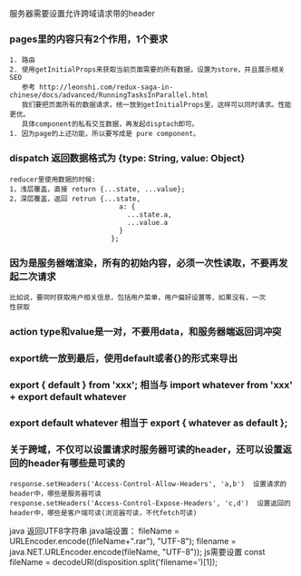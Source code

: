 服务器需要设置允许跨域请求带的header

### pages里的内容只有2个作用，1个要求
    1. 路由
    2. 使用getInitialProps来获取当前页面需要的所有数据，设置为store，并且展示相关SEO
       参考 http://leonshi.com/redux-saga-in-chinese/docs/advanced/RunningTasksInParallel.html
       我们要把页面所有的数据请求，统一放到getInitialProps里，这样可以同时请求。性能更优。
       具体component的私有交互数据，再发起disptach即可。
    1. 因为page的上述功能，所以要写成是 pure component。

### dispatch 返回数据格式为 {type: String, value: Object}
    reducer里使用数据的时候:
    1，浅层覆盖，直接 return {...state, ...value};
    2，深层覆盖，返回 retrun {...state,
                               a: {
                                 ...state.a,
                                 ...value.a
                               }
                             };
###
### 因为是服务器端渲染，所有的初始内容，必须一次性读取，不要再发起二次请求
    比如说，要同时获取用户相关信息，包括用户菜单，用户偏好设置等，如果没有，一次
    性获取
### action type和value是一对，不要用data，和服务器端返回词冲突
### export统一放到最后，使用default或者{}的形式来导出
### export { default } from 'xxx'; 相当与 import whatever from 'xxx' + export default whatever
### export default whatever 相当于 export { whatever as default };
### 关于跨域，不仅可以设置请求时服务器可读的header，还可以设置返回的header有哪些是可读的
    response.setHeaders('Access-Control-Allow-Headers', 'a,b')  设置请求的header中，哪些是服务器可读
    response.setHeaders('Access-Control-Expose-Headers', 'c,d')  设置返回的header中，哪些是客户端可读(浏览器可读，不代fetch可读)


java 返回UTF8字符串
     java端设置： fileName = URLEncoder.encode((fileName+".rar"), "UTF-8");
                  filename = java.NET.URLEncoder.encode(fileName, "UTF-8"));
     js需要设置   const fileName = decodeURI(disposition.split('filename=')[1]);
